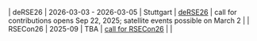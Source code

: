 | deRSE26 | 2026-03-03 - 2026-03-05 | Stuttgart | [deRSE26](https://events.hifis.net/e/derse26) | call for contributions opens Sep 22, 2025; satellite events possible on March 2 |
| RSECon26 | 2025-09 | TBA | [call for RSECon26](https://society-rse.org/call-for-programme-chairs-rsecon26/) | |
